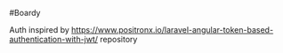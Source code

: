 #Boardy

Auth inspired by https://www.positronx.io/laravel-angular-token-based-authentication-with-jwt/ repository